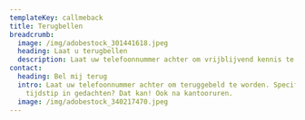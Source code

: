 ```yaml
---
templateKey: callmeback
title: Terugbellen
breadcrumb:
  image: /img/adobestock_301441618.jpeg
  heading: Laat u terugbellen
  description: Laat uw telefoonnummer achter om vrijblijvend kennis te maken!
contact:
  heading: Bel mij terug
  intro: Laat uw telefoonnummer achter om teruggebeld te worden. Specifieke dag of
    tijdstip in gedachten? Dat kan! Ook na kantooruren.
  image: /img/adobestock_340217470.jpeg
---
```

